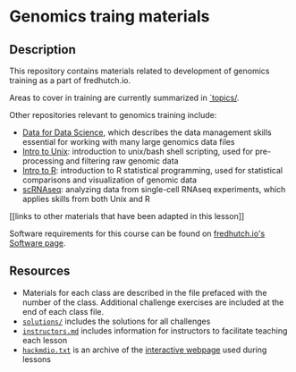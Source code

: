 # Genomics traing materials

## Description

This repository contains materials related to development of genomics training as a part of fredhutch.io.

Areas to cover in training are currently summarized in [`topics/](topics/).

Other repositories relevant to genomics training include:
- [Data for Data Science](https://github.com/fredhutchio/data_for_data_science), which describes the data management skills essential for working with many large genomics data files
- [Intro to Unix](https://github.com/fredhutchio/unix_shell_intro): introduction to unix/bash shell scripting,
used for pre-processing and filtering raw genomic data
- [Intro to R](https://github.com/fredhutchio/r_intro): introduction to R statistical programming,
used for statistical comparisons and visualization of genomic data
- [scRNAseq](https://github.com/fredhutchio/scRNAseq): analyzing data from single-cell RNAseq experiments,
which applies skills from both Unix and R

[[links to other materials that have been adapted in this lesson]]

Software requirements for this course can be found on [fredhutch.io's Software page](http://www.fredhutch.io/software/).

## Resources

* Materials for each class are described in the file prefaced with the number of the class. Additional challenge exercises are included at the end of each class file.
* [`solutions/`](solutions/) includes the solutions for all challenges
* [`instructors.md`](instructors.md) includes information for instructors to facilitate teaching each lesson
* [`hackmdio.txt`](hackmdio.txt) is an archive of the [interactive webpage](https://hackmd.io) used during lessons
